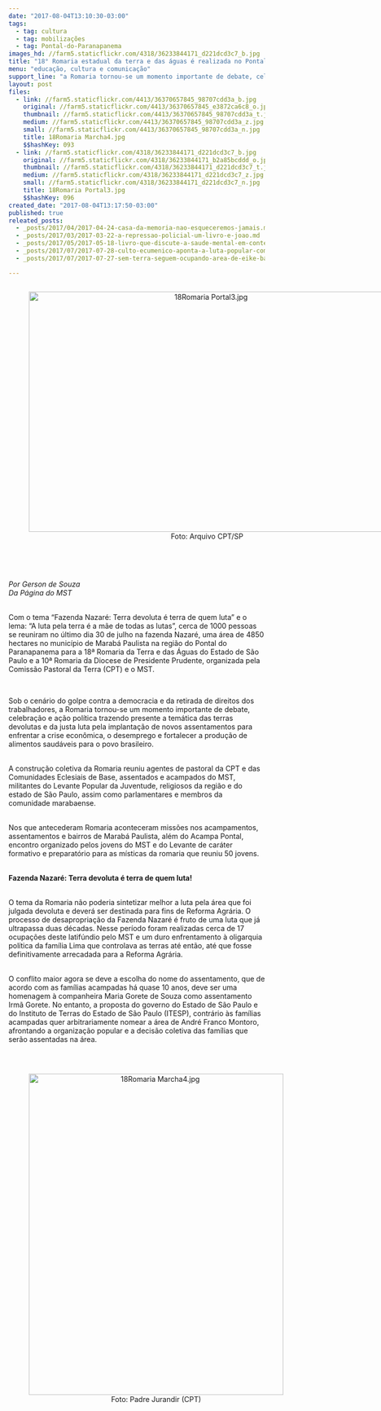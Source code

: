```yaml
---
date: "2017-08-04T13:10:30-03:00"
tags:
  - tag: cultura
  - tag: mobilizações
  - tag: Pontal-do-Paranapanema
images_hd: //farm5.staticflickr.com/4318/36233844171_d221dcd3c7_b.jpg
title: "18° Romaria estadual da terra e das águas é realizada no Pontal do Paranapanema "
menu: "educação, cultura e comunicação"
support_line: "a Romaria tornou-se um momento importante de debate, celebração e ação política trazendo presente a temática das terras devolutas e da justa luta pela implantação de novos assentamentos para enfrentar a crise econômica"
layout: post
files:
  - link: //farm5.staticflickr.com/4413/36370657845_98707cdd3a_b.jpg
    original: //farm5.staticflickr.com/4413/36370657845_e3872ca6c8_o.jpg
    thumbnail: //farm5.staticflickr.com/4413/36370657845_98707cdd3a_t.jpg
    medium: //farm5.staticflickr.com/4413/36370657845_98707cdd3a_z.jpg
    small: //farm5.staticflickr.com/4413/36370657845_98707cdd3a_n.jpg
    title: 18Romaria Marcha4.jpg
    $$hashKey: 093
  - link: //farm5.staticflickr.com/4318/36233844171_d221dcd3c7_b.jpg
    original: //farm5.staticflickr.com/4318/36233844171_b2a85bcddd_o.jpg
    thumbnail: //farm5.staticflickr.com/4318/36233844171_d221dcd3c7_t.jpg
    medium: //farm5.staticflickr.com/4318/36233844171_d221dcd3c7_z.jpg
    small: //farm5.staticflickr.com/4318/36233844171_d221dcd3c7_n.jpg
    title: 18Romaria Portal3.jpg
    $$hashKey: 096
created_date: "2017-08-04T13:17:50-03:00"
published: true
releated_posts:
  - _posts/2017/04/2017-04-24-casa-da-memoria-nao-esqueceremos-jamais.md
  - _posts/2017/03/2017-03-22-a-repressao-policial-um-livro-e-joao.md
  - _posts/2017/05/2017-05-18-livro-que-discute-a-saude-mental-em-contextos-rurais-e-lancado-no-rn.md
  - _posts/2017/07/2017-07-28-culto-ecumenico-aponta-a-luta-popular-como-instrumento-revolucionario.md
  - _posts/2017/07/2017-07-27-sem-terra-seguem-ocupando-area-de-eike-batista-em-sao-joaquim-de-bicas-minas-gerais.md

---
```

<div style="text-align:center">
<figure class="image" style="display:inline-block"><img alt="18Romaria Portal3.jpg" height="472" src="//farm5.staticflickr.com/4318/36233844171_d221dcd3c7_b.jpg" width="700" />
<figcaption>Foto: Arquivo&nbsp;CPT/SP</figcaption>
</figure>
</div>

<p style="box-sizing: inherit; margin: 0px 0px 11px; font-size: 1.1em; color: rgb(85, 85, 85); font-family: &quot;Exo 2&quot;, Helvetica, Arial, sans-serif;">&nbsp;</p>

<p>&nbsp;</p>

<p><em>Por Gerson de Souza<br />
Da P&aacute;gina do MST&nbsp;</em></p>

<p><br />
Com o tema &ldquo;Fazenda Nazar&eacute;: Terra devoluta &eacute; terra de quem luta&rdquo; e o lema: &ldquo;A luta pela terra &eacute; a m&atilde;e de todas as lutas&rdquo;, cerca de 1000 pessoas se reuniram no &uacute;ltimo dia 30 de julho na fazenda Nazar&eacute;, uma &aacute;rea de 4850 hectares no munic&iacute;pio de Marab&aacute; Paulista na regi&atilde;o do Pontal do Paranapanema para a 18&ordf; Romaria da Terra e das &Aacute;guas do Estado de S&atilde;o Paulo e a 10&ordf; Romaria da Diocese de Presidente Prudente, organizada pela Comiss&atilde;o Pastoral da Terra (CPT) e o MST.</p>

<p>&nbsp;</p>

<p>Sob o cen&aacute;rio do golpe contra a democracia e da retirada de direitos dos trabalhadores, a Romaria tornou-se um momento importante de debate, celebra&ccedil;&atilde;o e a&ccedil;&atilde;o pol&iacute;tica trazendo presente a tem&aacute;tica das terras devolutas e da justa luta pela implanta&ccedil;&atilde;o de novos assentamentos para enfrentar a crise econ&ocirc;mica, o desemprego e fortalecer a produ&ccedil;&atilde;o de alimentos saud&aacute;veis para o povo brasileiro.</p>

<p><br />
A constru&ccedil;&atilde;o coletiva da Romaria reuniu agentes de pastoral da CPT e das Comunidades Eclesiais de Base, assentados e acampados do MST, militantes do Levante Popular da Juventude, religiosos da regi&atilde;o e do estado de S&atilde;o Paulo, assim como parlamentares e membros da comunidade marabaense.</p>

<p><br />
Nos que antecederam Romaria aconteceram miss&otilde;es nos acampamentos, assentamentos e bairros de Marab&aacute; Paulista, al&eacute;m do Acampa Pontal, encontro organizado pelos jovens do MST e do Levante de car&aacute;ter formativo e preparat&oacute;rio para as m&iacute;sticas da romaria que reuniu 50 jovens.</p>

<p><br />
<strong>Fazenda Nazar&eacute;: Terra devoluta &eacute; terra de quem luta!</strong></p>

<p><br />
O tema da Romaria n&atilde;o poderia sintetizar melhor a luta pela &aacute;rea que foi julgada devoluta e dever&aacute; ser destinada para fins de Reforma Agr&aacute;ria. O processo de desapropria&ccedil;&atilde;o da Fazenda Nazar&eacute; &eacute; fruto de uma luta que j&aacute; ultrapassa duas d&eacute;cadas. Nesse per&iacute;odo foram realizadas cerca de 17 ocupa&ccedil;&otilde;es deste latif&uacute;ndio pelo MST e um duro enfrentamento &agrave; oligarquia pol&iacute;tica da fam&iacute;lia Lima que controlava as terras at&eacute; ent&atilde;o, at&eacute; que fosse definitivamente arrecadada para a Reforma Agr&aacute;ria.&nbsp;</p>

<p><br />
O conflito maior agora se deve a escolha do nome do assentamento, que de acordo com as fam&iacute;lias acampadas h&aacute; quase 10 anos, deve ser uma homenagem &agrave; companheira Maria Gorete de Souza como assentamento Irm&atilde; Gorete. No entanto, a proposta do governo do Estado de S&atilde;o Paulo e do Instituto de Terras do Estado de S&atilde;o Paulo (ITESP), contr&aacute;rio &agrave;s fam&iacute;lias acampadas quer arbitrariamente nomear a &aacute;rea de Andr&eacute; Franco Montoro, afrontando a organiza&ccedil;&atilde;o popular e a decis&atilde;o coletiva das fam&iacute;lias que ser&atilde;o assentadas na &aacute;rea.</p>

<p>&nbsp;</p>

<div style="text-align:center">
<figure class="image" style="display:inline-block"><img alt="18Romaria Marcha4.jpg" height="631" src="//farm5.staticflickr.com/4413/36370657845_98707cdd3a_b.jpg" width="500" />
<figcaption>Foto:&nbsp;Padre Jurandir (CPT)</figcaption>
</figure>
</div>

<p>&nbsp;</p>
